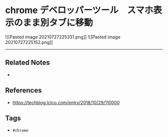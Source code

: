 # chrome デベロッパーツール　スマホ表示のまま別タブに移動
![[Pasted image 20210727225331.png]]
![[Pasted image 20210727225152.png]]

---
## Related Notes
- 

## References
- https://techblog.lclco.com/entry/2018/10/29/110000

## Tags
- `#chrome` 